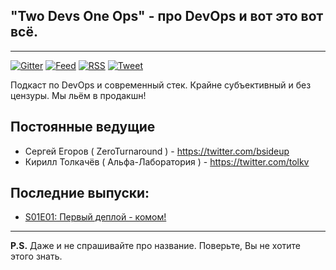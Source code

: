 ## "Two Devs One Ops" - про DevOps и вот это вот всё.
--------------------
[![Gitter](https://badges.gitter.im/2d1o/Lobby.svg)](https://gitter.im/2d1o/Lobby)
[![Feed](https://img.shields.io/badge/iTunes-subscribe-yellow.svg?maxAge=2592000)](pcast://www.2d1o.ru/feed.xml)
[![RSS](https://img.shields.io/badge/RSS-subscribe-yellow.svg?maxAge=2592000)](http://feeds.feedburner.com/2d1o)
[![Tweet](https://img.shields.io/twitter/url/http/shields.io.svg?style=social)](https://twitter.com/intent/tweet?text=Я%20слушаю%20подкаст%20%232d1o%20http%3A%2F%2F2d1o.ru)

Подкаст по DevOps и современный стек. Крайне субъективный и без цензуры. Мы льём в продакшн!

## Постоянные ведущие
* Сергей Егоров ( ZeroTurnaround ) - https://twitter.com/bsideup
* Кирилл Толкачёв ( Альфа-Лаборатория ) - https://twitter.com/tolkv

## Последние выпуски:
* [S01E01: Первый деплой - комом!](episodes/s01e01.md)

-----------------
**P.S.** Даже и не спрашивайте про название. Поверьте, Вы не хотите этого знать.